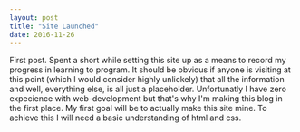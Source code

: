```yaml
---
layout: post
title: "Site Launched"
date: 2016-11-26
---
```


First post. Spent a short while setting this site up as a means to record my progress in learning to program.
It should be obvious if anyone is visiting at this point (which I would consider highly unlickely) that all the information and well, everything else, is all just a placeholder. Unfortunatly I have zero expecience with web-development but that's why I'm making this blog in the first place.
My first goal will be to actually make this site mine. To achieve this I will need a basic understanding of html and css.
